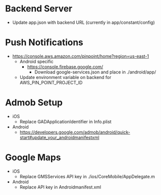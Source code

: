 Backend Server
====
- Update app.json with backend URL (currently in app/constant/config)

Push Notifications
====
- https://console.aws.amazon.com/pinpoint/home?region=us-east-1
  - Android specific
    - https://console.firebase.google.com/
      - Download google-services.json and place in ./android/app/
  - Update environment variable on backend for AWS_PIN_POINT_PROJECT_ID

Admob Setup  
====
- iOS
  - Replace GADApplicationIdentifier in Info.plist
- Android
  - https://developers.google.com/admob/android/quick-start#update_your_androidmanifestxml

Google Maps
====
- iOS
  - Replace GMSServices API key in ./ios/CoreMobile/AppDelegate.m
- Android
  - Replace API key in Androidmanifest.xml
